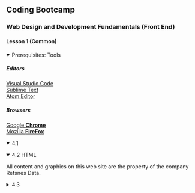 ## Coding Bootcamp

### Web Design and Development Fundamentals (Front End)

#### Lesson 1 (Common)


<details open>
  <summary>Prerequisites: Tools</summary>
  <h5>Editors</h5>
  <p>
	  <a href="https://code.visualstudio.com/" target="_blank">Visual Studio Code</a><br/>	
	  <a href="https://www.sublimetext.com/" target="_blank">Sublime Text</a><br/>	
	  <a href="https://atom.io/" target="_blank">Atom Editor</a>	
      
  </p>
  <h5>Browsers</h5>
  <p>
  <a href="https://www.google.com/chrome/" target="_blank">Google <strong>Chrome</strong></a><br/>	
  <a href="https://www.mozilla.org/en-US/firefox/" target="_blank">Mozilla <strong>FireFox</strong></a>	
  </p>
</details>


<details open>
  <summary>4.1</summary>
  <p></p>
</details>

<details open>
  <summary>4.2 HTML</summary>
  <p>All content and graphics on this web site are the property of the company Refsnes Data.</p>
</details>

<details>
  <summary>4.3</summary>
  <p></p>
</details>

